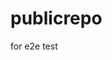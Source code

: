 # publicrepo
for e2e test






























































































































































































































































